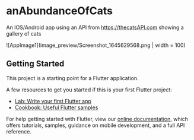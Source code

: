 # anAbundanceOfCats

An IOS/Android app using an API from https://thecatsAPI.com showing a gallery of cats

![AppImage1](image_preview/Screenshot_1645629568.png | width = 100) 

## Getting Started

This project is a starting point for a Flutter application.

A few resources to get you started if this is your first Flutter project:

- [Lab: Write your first Flutter app](https://flutter.dev/docs/get-started/codelab)
- [Cookbook: Useful Flutter samples](https://flutter.dev/docs/cookbook)

For help getting started with Flutter, view our
[online documentation](https://flutter.dev/docs), which offers tutorials,
samples, guidance on mobile development, and a full API reference.
